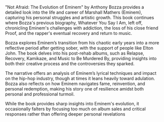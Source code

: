 

"Not Afraid: The Evolution of Eminem" by Anthony Bozza provides a detailed look into the life and career of Marshall Mathers (Eminem), capturing his personal struggles and artistic growth. This book continues where Bozza's previous biography, Whatever You Say I Am, left off, chronicling Eminem's challenges with addiction, the loss of his close friend Proof, and the rapper's eventual recovery and return to music.

Bozza explores Eminem’s transition from his chaotic early years into a more reflective period after getting sober, with the support of people like Elton John. The book delves into his post-rehab albums, such as Relapse, Recovery, Kamikaze, and Music to Be Murdered By, providing insights into both their creative process and the controversies they sparked.

The narrative offers an analysis of Eminem’s lyrical techniques and impact on the hip-hop industry, though at times it leans heavily toward adulation. Bozza also reflects on how Eminem navigates fame, reinvention, and personal redemption, making his story one of resilience amidst both personal and professional turmoil.

While the book provides sharp insights into Eminem's evolution, it occasionally falters by focusing too much on album sales and critical responses rather than offering deeper personal revelations​
